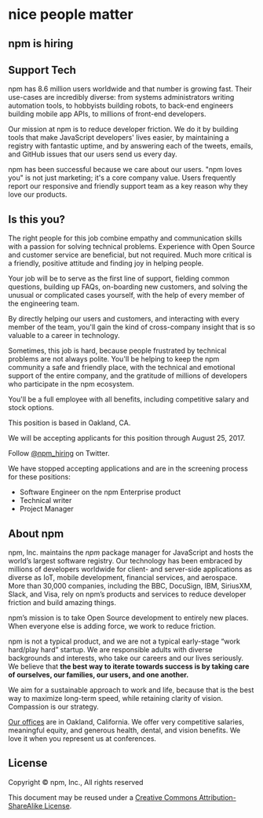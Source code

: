 <hgroup>
  <h1>nice people matter</h1>
  <h2>npm is hiring</h2>
</hgroup>

## Support Tech
npm has 8.6 million users worldwide and that number is growing fast. Their use-cases are incredibly diverse: from systems administrators writing automation tools, to hobbyists building robots, to back-end engineers building mobile app APIs, to millions of front-end developers.

Our mission at npm is to reduce developer friction. We do it by building tools that make JavaScript developers' lives easier, by maintaining a registry with fantastic uptime, and by answering each of the tweets, emails, and GitHub issues that our users send us every day.

npm has been successful because we care about our users. "npm loves you" is not just marketing; it's a core company value. Users frequently report our responsive and friendly support team as a key reason why they love our products.

## Is this you?

The right people for this job combine empathy and communication skills with a passion for solving technical problems. Experience with Open Source and customer service are beneficial, but not required. Much more critical is a friendly, positive attitude and finding joy in helping people.

Your job will be to serve as the first line of support, fielding common questions, building up FAQs, on-boarding new customers, and solving the unusual or complicated cases yourself, with the help of every member of the engineering team.

By directly helping our users and customers, and interacting with every member of the team, you'll gain the kind of cross-company insight that is so valuable to a career in technology.

Sometimes, this job is hard, because people frustrated by technical problems are not always polite. You'll be helping to keep the npm community a safe and friendly place, with the technical and emotional support of the entire company, and the gratitude of millions of developers who participate in the npm ecosystem.

You'll be a full employee with all benefits, including competitive salary and stock options.

This position is based in Oakland, CA.

We will be accepting applicants for this position through August 25, 2017.

Follow [@npm_hiring](https://twitter.com/npm_hiring) on Twitter.

We have stopped accepting applications and are in the screening process for these positions:

* Software Engineer on the npm Enterprise product
* Technical writer
* Project Manager

## About npm

npm, Inc. maintains the _npm_ package manager for JavaScript and hosts the world’s largest software registry. Our technology has been embraced by millions of developers worldwide for client- and server-side applications as diverse as IoT, mobile development, financial services, and aerospace. More than 30,000 companies, including the BBC, DocuSign, IBM, SiriusXM, Slack, and Visa, rely on npm’s products and services to reduce developer friction and build amazing things.

npm’s mission is to take Open Source development to entirely new places. When everyone else is adding force, we work to reduce friction.

npm is not a typical product, and we are not a typical early-stage “work hard/play hard” startup. We are responsible adults with diverse backgrounds and interests, who take our careers and our lives seriously. We believe that __the best way to iterate towards success is by taking care of ourselves, our families, our users, and one another.__

We aim for a sustainable approach to work and life, because that is the best way to maximize long-term speed, while retaining clarity of vision. Compassion is our strategy.

[Our offices][offices] are in Oakland, California. We offer very competitive salaries, meaningful equity, and generous health, dental, and vision benefits. We love it when you represent us at conferences.

## License

Copyright &copy; npm, Inc., All rights reserved

This document may be reused under a [Creative Commons Attribution-ShareAlike License](http://creativecommons.org/licenses/by-sa/4.0/).


[offices]: https://www.google.com/maps/place/1999+Harrison+St,+Oakland,+CA+94612/@37.8077715,-122.2673374,17z/data=!3m1!4b1!4m2!3m1!1s0x808f874d2c997df9:0x8afe4a3bcea14bc3

